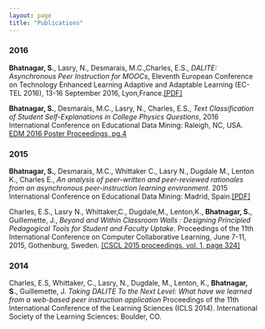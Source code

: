 ```yaml
---
layout: page
title: "Publications"
---
```


### 2016

**Bhatnagar, S.**, Lasry, N., Desmarais, M.C.,Charles, E.S., _DALITE: Asynchronous Peer Instruction for
MOOCs_, Eleventh European Conference on Technology Enhanced Learning Adaptive and Adaptable Learning (EC-TEL 2016), 13-16 September 2016, Lyon,France.[[PDF]](http://www.professeurs.polymtl.ca/michel.desmarais/Publications-Michel/EC-TEL_2016_paper_201.pdf)

**Bhatnagar, S.**, Desmarais, M.C., Lasry, N., Charles, E.S., _Text Classification of Student Self-Explanations in College Physics Questions_, 2016 International Conference on Educational Data Mining: Raleigh, NC, USA. [EDM 2016 Poster Proceedings, pg.4](http://www.educationaldatamining.org/EDM2016/proceedings/edm2016_postersdemos.pdf)

### 2015

**Bhatnagar, S.**, Desmarais, M.C., Whittaker C., Lasry N., Dugdale M., Lenton K., Charles E., _An analysis of peer-written and peer-reviewed rationales from an asynchronous peer-instruction learning environment_. 2015 International Conference on Educational Data Mining: Madrid, Spain.[[PDF]](http://files.eric.ed.gov/fulltext/ED560883.pdf)

Charles, E.S., Lasry N., Whittaker,C., Dugdale,M., Lenton,K., **Bhatnagar, S.**, Guillemette, J., _Beyond and Within Classroom Walls : Designing Principled Pedagogical Tools for Student and Faculty Uptake_. Proceedings of the 11th International Conference on Computer Collaborative Learning, June 7-11, 2015, Gothenburg, Sweden. [[CSCL 2015 proceedings, vol. 1, page 324]](https://www.isls.org/cscl2015/papers/CSCL2015ProceedingsVolume1.pdf) 

### 2014

Charles, E.S, Whittaker, C., Lasry, N., Dugdale, M., Lenton, K., **Bhatnagar, S.**, Guillemette, J. _Taking DALITE To the Next Level: What have we learned from a web-based peer instruction application_ Proceedings of the 11th International Conference of the Learning Sciences (ICLS 2014). International Society of the Learning Sciences: Boulder, CO.
